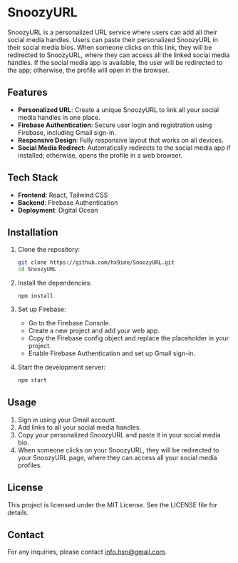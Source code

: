 # SnoozyURL

SnoozyURL is a personalized URL service where users can add all their social media handles. Users can paste their personalized SnoozyURL in their social media bios. When someone clicks on this link, they will be redirected to SnoozyURL, where they can access all the linked social media handles. If the social media app is available, the user will be redirected to the app; otherwise, the profile will open in the browser.

## Features

- **Personalized URL**: Create a unique SnoozyURL to link all your social media handles in one place.
- **Firebase Authentication**: Secure user login and registration using Firebase, including Gmail sign-in.
- **Responsive Design**: Fully responsive layout that works on all devices.
- **Social Media Redirect**: Automatically redirects to the social media app if installed; otherwise, opens the profile in a web browser.

## Tech Stack

- **Frontend**: React, Tailwind CSS
- **Backend**: Firebase Authentication
- **Deployment**: Digital Ocean

## Installation

1. Clone the repository:

   ```bash
   git clone https://github.com/hx9ine/SnoozyURL.git
   cd SnoozyURL
   ```

2. Install the dependencies:
    ```
    npm install
    ```

3. Set up Firebase:
    - Go to the Firebase Console.
    - Create a new project and add your web app.
    - Copy the Firebase config object and replace the placeholder in your project.
    - Enable Firebase Authentication and set up Gmail sign-in.

4. Start the development server:
    ```bash
    npm start
    ```
## Usage
1. Sign in using your Gmail account.
2. Add links to all your social media handles.
3. Copy your personalized SnoozyURL and paste it in your social media bio.
4. When someone clicks on your SnoozyURL, they will be redirected to your SnoozyURL page, where they can access all your social media profiles.

## License
This project is licensed under the MIT License. See the LICENSE file for details.

## Contact
For any inquiries, please contact info.hxn@gmail.com.

